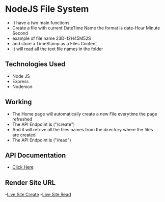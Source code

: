 # NodeJS File System
- It have a two main functions
 - Create a file with current DateTime Name the format is date-Hour Minute Second
  - example of file name 23D-12H45M52S
  - and store a TimeStamp as a Files Content
 - It will read all the text file names in the folder
## Technologies Used
- Node JS
- Express
- Nodemon
## Working
- The Home page will automatically create a new File everytime the page refreshed 
 - The API Endpoint is ("/create")
- And it will retrive all the files names from the directory where the files are created 
 - The API Endpoint is ("/read") 

## API Documentation
- [Click Here](https://web.postman.co/workspace/1a81a7e3-240d-465d-8e54-cbfc6a52f7cf/documentation/31335509-3c97769e-2373-4530-8b13-6139a344e6c6) 

## Render Site URL
-[Live Site Create](https://nodejs-file-system-oswo.onrender.com/create)
-[Live Site Read](https://nodejs-file-system-oswo.onrender.com/read)
